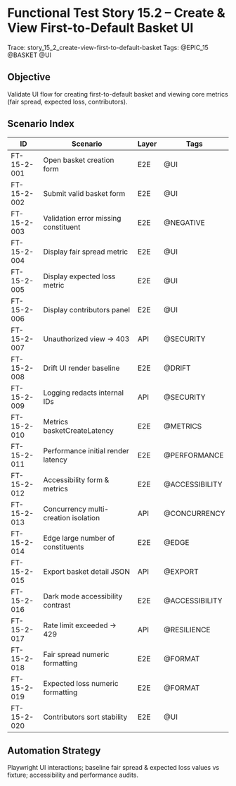 # Functional Test Story 15.2 – Create & View First-to-Default Basket UI

Trace: story_15_2_create-view-first-to-default-basket
Tags: @EPIC_15 @BASKET @UI

## Objective
Validate UI flow for creating first-to-default basket and viewing core metrics (fair spread, expected loss, contributors).

## Scenario Index
| ID | Scenario | Layer | Tags |
|----|----------|-------|------|
| FT-15-2-001 | Open basket creation form | E2E | @UI |
| FT-15-2-002 | Submit valid basket form | E2E | @UI |
| FT-15-2-003 | Validation error missing constituent | E2E | @NEGATIVE |
| FT-15-2-004 | Display fair spread metric | E2E | @UI |
| FT-15-2-005 | Display expected loss metric | E2E | @UI |
| FT-15-2-006 | Display contributors panel | E2E | @UI |
| FT-15-2-007 | Unauthorized view -> 403 | API | @SECURITY |
| FT-15-2-008 | Drift UI render baseline | E2E | @DRIFT |
| FT-15-2-009 | Logging redacts internal IDs | API | @SECURITY |
| FT-15-2-010 | Metrics basketCreateLatency | E2E | @METRICS |
| FT-15-2-011 | Performance initial render latency | E2E | @PERFORMANCE |
| FT-15-2-012 | Accessibility form & metrics | E2E | @ACCESSIBILITY |
| FT-15-2-013 | Concurrency multi-creation isolation | API | @CONCURRENCY |
| FT-15-2-014 | Edge large number of constituents | E2E | @EDGE |
| FT-15-2-015 | Export basket detail JSON | API | @EXPORT |
| FT-15-2-016 | Dark mode accessibility contrast | E2E | @ACCESSIBILITY |
| FT-15-2-017 | Rate limit exceeded -> 429 | API | @RESILIENCE |
| FT-15-2-018 | Fair spread numeric formatting | E2E | @FORMAT |
| FT-15-2-019 | Expected loss numeric formatting | E2E | @FORMAT |
| FT-15-2-020 | Contributors sort stability | E2E | @UI |

## Automation Strategy
Playwright UI interactions; baseline fair spread & expected loss values vs fixture; accessibility and performance audits.
